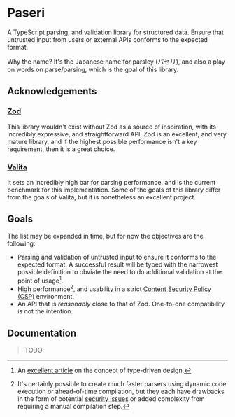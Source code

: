 # Paseri

A TypeScript parsing, and validation library for structured data. Ensure that untrusted input from users or external
APIs conforms to the expected format.

Why the name? It's the Japanese name for parsley (パセリ), and also a play on words on parse/parsing, which is the goal
of this library.

## Acknowledgements

### [Zod](https://github.com/colinhacks/zod)

This library wouldn't exist without Zod as a source of inspiration, with its incredibly expressive, and straightforward
API. Zod is an excellent, and very mature library, and if the highest possible performance isn't a key requirement,
then it is a great choice.

### [Valita](https://github.com/badrap/valita)

It sets an incredibly high bar for parsing performance, and is the current benchmark for this implementation. Some of
the goals of this library differ from the goals of Valita, but it is nonetheless an excellent project.

## Goals

The list may be expanded in time, but for now the objectives are the following:

* Parsing and validation of untrusted input to ensure it conforms to the expected format. A successful result will
  be typed with the narrowest possible definition to obviate the need to do additional validation at the point of
  usage[^1].
* High performance[^2], and usability in a strict
  [Content Security Policy (CSP)](https://developer.mozilla.org/en-US/docs/Web/HTTP/CSP) environment.
* An API that is *reasonably* close to that of Zod. One-to-one compatibility is not the intention.

## Documentation

> TODO

[^1]: An [excellent article](https://lexi-lambda.github.io/blog/2019/11/05/parse-don-t-validate/) on the concept of
type-driven design.

[^2]: It's certainly possible to create much faster parsers using dynamic code execution or ahead-of-time compilation,
but they each have drawbacks in the form of potential
[security issues](https://developer.mozilla.org/en-US/docs/Web/JavaScript/Reference/Global_Objects/eval#never_use_direct_eval!)
or added complexity from requiring a manual compilation step.


